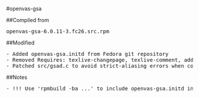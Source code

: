 #openvas-gsa

##Compiled from
<pre>openvas-gsa-6.0.11-3.fc26.src.rpm</pre>

##Modified
<pre>
- Added openvas-gsa.initd from Fedora git repository
- Removed Requires: texlive-changepage, texlive-comment, added Requires: texlive-latex
- Patched src/gsad.c to avoid strict-aliasing errors when compiled with GCC 4.4.7
</pre>

##Notes
<pre>
- !!! Use 'rpmbuild -ba ...' to include openvas-gsa.initd in .src.rpm
</pre>
